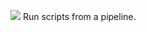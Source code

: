 <a href='http://localhost:8080/job/try-jenkins-file/'><img src='http://localhost:8080/buildStatus/icon?job=try-jenkins-file'></a>
Run scripts from a pipeline.

